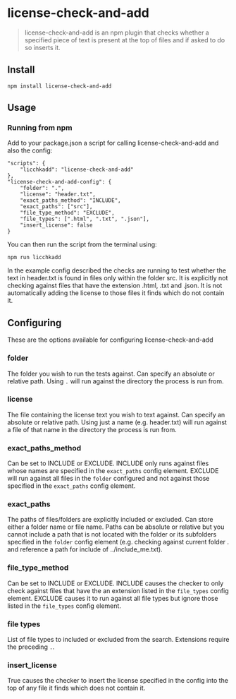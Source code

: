 # license-check-and-add

> license-check-and-add is an npm plugin that checks whether a specified piece of text is present at the top of files and if asked to do so inserts it.

## Install
```
npm install license-check-and-add
```

## Usage

### Running from npm
Add to your package.json a script for calling license-check-and-add and also the config:

```
"scripts": {
    "licchkadd": "license-check-and-add"
},
"license-check-and-add-config": {
    "folder": ".",
    "license": "header.txt",
    "exact_paths_method": "INCLUDE",
    "exact_paths": ["src"],
    "file_type_method": "EXCLUDE",
    "file_types": [".html", ".txt", ".json"],
    "insert_license": false
}
```

You can then run the script from the terminal using:

```
npm run licchkadd
```

In the example config described the checks are running to test whether the text in header.txt is found in files only within the folder src. It is explicitly not checking against files that have the extension .html, .txt and .json. It is not automatically adding the license to those files it finds which do not contain it. 

## Configuring

These are the options available for configuring license-check-and-add

### folder
The folder you wish to run the tests against. Can specify an absolute or relative path. Using `.` will run against the directory the process is run from.

### license
The file containing the license text you wish to text against. Can specify an absolute or relative path. Using just a name (e.g. header.txt) will run against a file of that name in the directory the process is run from.

### exact_paths_method
Can be set to INCLUDE or EXCLUDE. INCLUDE only runs against files whose names are specified in the `exact_paths` config element. EXCLUDE will run against all files in the `folder` configured and not against those specified in the `exact_paths` config element.

### exact_paths
The paths of files/folders are explicitly included or excluded. Can store either a folder name or file name. Paths can be absolute or relative but you cannot include a path that is not located with the folder or its subfolders specified in the `folder` config element (e.g. checking against current folder . and reference a path for include of ../include_me.txt).

### file_type_method
Can be set to INCLUDE or EXCLUDE. INCLUDE causes the checker to only check against files that have the an extension listed in the `file_types` config element. EXCLUDE causes it to run against all file types but ignore those listed in the `file_types` config element. 

### file types
List of file types to included or excluded from the search. Extensions require the preceding `.`.

### insert_license
True causes the checker to insert the license specified in the config into the top of any file it finds which does not contain it. 
